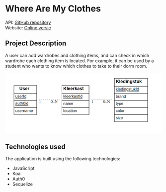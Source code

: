 # Where Are My Clothes
API: [GitHub repository](https://github.com/LouisDeGruyter/WhereAreMyClothes_BackEnd) <br />
Website: [Online versie](https://wherearemyclothes.onrender.com)
      
## Project Description

A user can add wardrobes and clothing items, and can check in which wardrobe each clothing item is located. For example, it can be used by a student who wants to know which clothes to take to their dorm room.

![eerd](./images/eerd.png)


## Technologies used

The application is built using the following technologies:

- JavaScript
- Koa
- Auth0
- Sequelize


